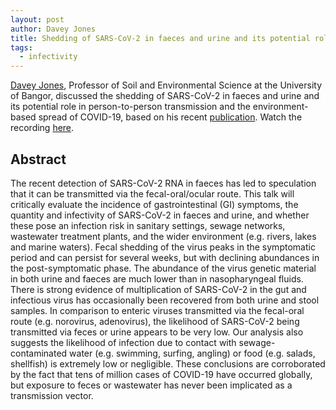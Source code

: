 ```yaml
---
layout: post
author: Davey Jones
title: Shedding of SARS-CoV-2 in faeces and urine and its potential role in person-to-person transmission and the environment-based spread of COVID-19
tags:
  - infectivity
---
```


[Davey Jones](https://www.bangor.ac.uk/natural-sciences/staff/david-jones/en#overview), Professor of Soil and Environmental Science at the University of Bangor, discussed the shedding of SARS-CoV-2 in faeces and urine and its potential role in person-to-person transmission and the environment-based spread of COVID-19, based on his recent [publication](https://doi.org/10.1016/j.scitotenv.2020.141364). Watch the recording [here](https://teams.microsoft.com/l/meetup-join/19%3ameeting_MGU3YmE0MDgtZjQ0My00MmM4LTk3YTAtYjNjZDgyNjFmODJi%40thread.v2/0?context=%7b%22Tid%22%3a%222b897507-ee8c-4575-830b-4f8267c3d307%22%2c%22Oid%22%3a%222d2f05f5-a660-40b9-ab99-771c6f8314e4%22%2c%22IsBroadcastMeeting%22%3atrue%7d).

## Abstract
The recent detection of SARS-CoV-2 RNA in faeces has led to speculation that it can be transmitted via the fecal-oral/ocular route. This talk will critically evaluate the incidence of gastrointestinal (GI) symptoms, the quantity and infectivity of SARS-CoV-2 in faeces and urine, and whether these pose an infection risk in sanitary settings, sewage networks, wastewater treatment plants, and the wider environment (e.g. rivers, lakes and marine waters). Fecal shedding of the virus peaks in the symptomatic period and can persist for several weeks, but with declining abundances in the post-symptomatic phase. The abundance of the virus genetic material in both urine and faeces are much lower than in nasopharyngeal fluids. There is strong evidence of multiplication of SARS-CoV-2 in the gut and infectious virus has occasionally been recovered from both urine and stool samples. In comparison to enteric viruses transmitted via the fecal-oral route (e.g. norovirus, adenovirus), the likelihood of SARS-CoV-2 being transmitted via feces or urine appears to be very low. Our analysis also suggests the likelihood of infection due to contact with sewage-contaminated water (e.g. swimming, surfing, angling) or food (e.g. salads, shellfish) is extremely low or negligible. These conclusions are corroborated by the fact that tens of million cases of COVID-19 have occurred globally, but exposure to feces or wastewater has never been implicated as a transmission vector.
